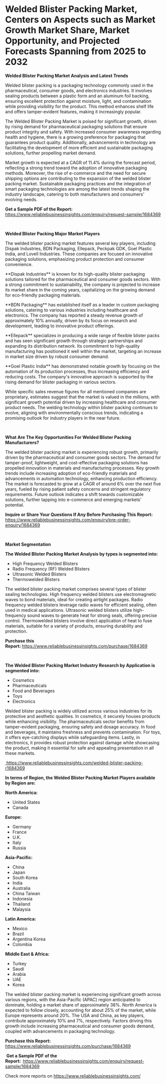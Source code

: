 <p><h1>Welded Blister Packing Market, Centers on Aspects such as Market Growth Market Share, Market Opportunity, and Projected Forecasts Spanning from 2025 to 2032</h1></p><p><strong>Welded Blister Packing Market Analysis and Latest Trends</strong></p>
<p><p>Welded blister packing is a packaging technology commonly used in the pharmaceutical, consumer goods, and electronics industries. It involves sealing products between a plastic form and an aluminum foil backing, ensuring excellent protection against moisture, light, and contamination while providing visibility for the product. This method enhances shelf life and offers tamper-evident features, making it increasingly popular.</p><p>The Welded Blister Packing Market is poised for significant growth, driven by rising demand for pharmaceutical packaging solutions that ensure product integrity and safety. With increased consumer awareness regarding health and hygiene, there is a growing preference for packaging that guarantees product quality. Additionally, advancements in technology are facilitating the development of more efficient and sustainable packaging solutions, further propelling market demand.</p><p>Market growth is expected at a CAGR of 11.4% during the forecast period, reflecting a strong trend toward the adoption of innovative packaging methods. Moreover, the rise of e-commerce and the need for secure shipping options are contributing to the expansion of the welded blister packing market. Sustainable packaging practices and the integration of smart packaging technologies are among the latest trends shaping the industry landscape, catering to both manufacturers and consumers’ evolving needs.</p></p>
<p><strong>Get a Sample PDF of the Report:&nbsp;</strong> <a href="https://www.reliablebusinessinsights.com/enquiry/request-sample/1684369?utm_campaign=2306&utm_medium=2&utm_source=Github&utm_content=ia&utm_term=26032025&utm_id=welded-blister-packing">https://www.reliablebusinessinsights.com/enquiry/request-sample/1684369</a></p>
<p>&nbsp;</p>
<p><strong>Welded Blister Packing Major Market Players</strong></p>
<p><p>The welded blister packing market features several key players, including Dispak Industries, BDN Packaging, Ellepack, Peckpak GDK, Goel Plastic India, and Lovell Industries. These companies are focused on innovative packaging solutions, emphasizing product protection and consumer convenience.</p><p>**Dispak Industries** is known for its high-quality blister packaging solutions tailored for the pharmaceutical and consumer goods sectors. With a strong commitment to sustainability, the company is projected to increase its market share in the coming years, capitalizing on the growing demand for eco-friendly packaging materials. </p><p>**BDN Packaging** has established itself as a leader in custom packaging solutions, catering to various industries including healthcare and electronics. The company has reported a steady revenue growth of approximately 10% annually, driven by its focus on research and development, leading to innovative product offerings. </p><p>**Ellepack** specializes in producing a wide range of flexible blister packs and has seen significant growth through strategic partnerships and expanding its distribution network. Its commitment to high-quality manufacturing has positioned it well within the market, targeting an increase in market size driven by robust consumer demand.</p><p>**Goel Plastic India** has demonstrated notable growth by focusing on the automation of its production processes, thus increasing efficiency and reducing costs. The company's innovative approach is supported by the rising demand for blister packaging in various sectors.</p><p>While specific sales revenue figures for all mentioned companies are proprietary, estimates suggest that the market is valued in the millions, with significant growth potential driven by increasing healthcare and consumer product needs. The welding technology within blister packing continues to evolve, aligning with environmentally conscious trends, indicating a promising outlook for industry players in the near future.</p></p>
<p>&nbsp;</p>
<p><strong>What Are The Key Opportunities For Welded Blister Packing Manufacturers?</strong></p>
<p><p>The welded blister packing market is experiencing robust growth, primarily driven by the pharmaceutical and consumer goods sectors. The demand for tamper-proof, lightweight, and cost-effective packaging solutions has propelled innovation in materials and manufacturing processes. Key growth trends include increasing adoption of eco-friendly materials and advancements in automation technology, enhancing production efficiency. The market is forecasted to grow at a CAGR of around 6% over the next five years, fueled by rising patient safety concerns and stringent regulatory requirements. Future outlook indicates a shift towards customizable solutions, further tapping into e-commerce and emerging markets' potential.</p></p>
<p><strong>Inquire or Share Your Questions If Any Before Purchasing This Report:</strong> <a href="https://www.reliablebusinessinsights.com/enquiry/pre-order-enquiry/1684369?utm_campaign=2306&utm_medium=2&utm_source=Github&utm_content=ia&utm_term=26032025&utm_id=welded-blister-packing">https://www.reliablebusinessinsights.com/enquiry/pre-order-enquiry/1684369</a></p>
<p>&nbsp;</p>
<p><strong>Market Segmentation</strong></p>
<p><strong>The Welded Blister Packing Market Analysis by types is segmented into:</strong></p>
<p><ul><li>High Frequency Welded Blisters</li><li>Radio Frequency (RF) Welded Blisters</li><li>Ultrasonic Welded Blisters</li><li>Thermowelded Blisters</li></ul></p>
<p><p>The welded blister packing market comprises several types of blister sealing technologies. High frequency welded blisters use electromagnetic waves to bond materials, ideal for creating airtight packages. Radio frequency welded blisters leverage radio waves for efficient sealing, often used in medical applications. Ultrasonic welded blisters utilize high-frequency sound waves to generate heat for strong seals, offering precise control. Thermowelded blisters involve direct application of heat to fuse materials, suitable for a variety of products, ensuring durability and protection.</p></p>
<p><strong>Purchase this Report:&nbsp;</strong><a href="https://www.reliablebusinessinsights.com/purchase/1684369?utm_campaign=2306&utm_medium=2&utm_source=Github&utm_content=ia&utm_term=26032025&utm_id=welded-blister-packing">https://www.reliablebusinessinsights.com/purchase/1684369</a></p>
<p>&nbsp;</p>
<p><strong>The Welded Blister Packing Market Industry Research by Application is segmented into:</strong></p>
<p><ul><li>Cosmetics</li><li>Pharmaceuticals</li><li>Food and Beverages</li><li>Toys</li><li>Electronics</li></ul></p>
<p><p>Welded blister packing is widely utilized across various industries for its protective and aesthetic qualities. In cosmetics, it securely houses products while enhancing visibility. The pharmaceuticals sector benefits from tamper-evident packaging, ensuring safety and dosage accuracy. In food and beverages, it maintains freshness and prevents contamination. For toys, it offers eye-catching displays while safeguarding items. Lastly, in electronics, it provides robust protection against damage while showcasing the product, making it essential for safe and appealing presentation in all these markets.</p></p>
<p><a href="https://www.reliablebusinessinsights.com/welded-blister-packing-r1684369?utm_campaign=2306&utm_medium=2&utm_source=Github&utm_content=ia&utm_term=26032025&utm_id=welded-blister-packing">&nbsp;https://www.reliablebusinessinsights.com/welded-blister-packing-r1684369</a></p>
<p><strong>In terms of Region, the Welded Blister Packing Market Players available by Region are:</strong></p>
<p>
    <p> <strong> North America: </strong>
        <ul>
            <li>United States</li>
            <li>Canada</li>
        </ul>
        </p> 
    <p> <strong> Europe: </strong>
        <ul>
            <li>Germany</li>
            <li>France</li>
            <li>U.K.</li>
            <li>Italy</li>
            <li>Russia</li>
        </ul>
        </p> 
    <p> <strong> Asia-Pacific: </strong>
        <ul>
            <li>China</li>
            <li>Japan</li>
            <li>South Korea</li>
            <li>India</li>
            <li>Australia</li>
            <li>China Taiwan</li>
            <li>Indonesia</li>
            <li>Thailand</li>
            <li>Malaysia</li>
        </ul>
        </p> 
    <p> <strong> Latin America: </strong>
        <ul>
            <li>Mexico</li>
            <li>Brazil</li>
            <li>Argentina Korea</li>
            <li>Colombia</li>
        </ul>
        </p> 
    <p> <strong> Middle East & Africa: </strong>
        <ul>
            <li>Turkey</li>
            <li>Saudi</li>
            <li>Arabia</li>
            <li>UAE</li>
            <li>Korea</li>
        </ul>
    </p>
    </p>
<p><p>The welded blister packing market is experiencing significant growth across various regions, with the Asia-Pacific (APAC) region anticipated to dominate, holding a market share of approximately 38%. North America is expected to follow closely, accounting for about 25% of the market, while Europe represents around 20%. The USA and China, as key players, contribute approximately 10% and 7%, respectively. Factors driving this growth include increasing pharmaceutical and consumer goods demand, coupled with advancements in packaging technology.</p></p>
<p><strong>Purchase this Report: </strong><a href="https://www.reliablebusinessinsights.com/purchase/1684369?utm_campaign=2306&utm_medium=2&utm_source=Github&utm_content=ia&utm_term=26032025&utm_id=welded-blister-packing">https://www.reliablebusinessinsights.com/purchase/1684369</a></p>
<p>&nbsp;<strong>Get a Sample PDF of the Report:&nbsp;&nbsp;</strong><a href="https://www.reliablebusinessinsights.com/enquiry/request-sample/1684369?utm_campaign=2306&utm_medium=2&utm_source=Github&utm_content=ia&utm_term=26032025&utm_id=welded-blister-packing">https://www.reliablebusinessinsights.com/enquiry/request-sample/1684369</a></p>
<p><strong></strong></p>
<p>Check more reports on <a href="https://www.reliablebusinessinsights.com/?utm_campaign=2306&utm_medium=2&utm_source=Github&utm_content=ia&utm_term=26032025&utm_id=welded-blister-packing">https://www.reliablebusinessinsights.com/</a></p>